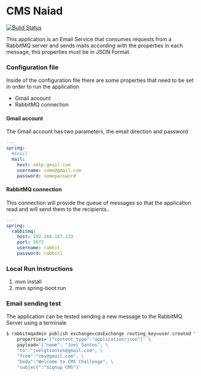 # CMS Naiad
[![Build Status](https://travis-ci.org/joelgtsantos/cms-naiad.svg?branch=master)](https://travis-ci.org/joelgtsantos/cms-naiad)


This application is an Email Service that consumes requests from a RabbitMQ server and sends mails according with the properties in each message, this properties must be in JSON Format.


### Configuration file

Inside of the configuration file there are some properties that need to be set in order to run the application

- Gmail account
- RabbitMQ connection


#### Gmail account

The Gmail account has two parameters, the email direction and password

```yml
---
spring:
  #Email
  mail:
    host: smtp.gmail.com
    username: some@gmail.com
    password: somepassword
```


#### RabbitMQ connection

This connection will provide the queue of messages so that the application read and will send them to the recipients..

```yml
---
spring:
  rabbitmq:
    host: 192.168.187.133
    port: 5672
    username: rabbit
    password: rabbit1
```

### Local Run Instructions

1) mvn install
2) mvn spring-boot:run


 
### Email sending test

The application can be tested sending a new message to the RabbitMQ Server using a terminale

```bash
$ rabbitmqadmin publish exchange=cmsExchange routing_key=user.created \
    properties='{"content_type":"application/json"}' \
    payload='{"name": "Joel Santos", \
    "to":"joelgtsantos@gmail.com", \ 
    "from":"cms@gmail.com", \
    "body":"Welcome to CMS Challenge", \
    "subject":"Signup CMS"}'
    
```

 
 
